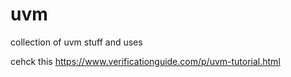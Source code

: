 # uvm
collection of uvm stuff and uses


cehck this
https://www.verificationguide.com/p/uvm-tutorial.html
